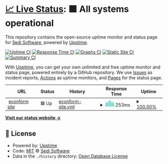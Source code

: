# [📈 Live Status](https://sedi-software.github.io/uptime): <!--live status--> **🟩 All systems operational**

This repository contains the open-source uptime monitor and status page for [Sedi Software](https://sedi-software.github.io/uptime), powered by [Upptime](https://github.com/upptime/upptime).

[![Uptime CI](https://github.com/sedi-software/uptime/workflows/Uptime%20CI/badge.svg)](https://github.com/sedi-software/uptime/actions?query=workflow%3A%22Uptime+CI%22)
[![Response Time CI](https://github.com/sedi-software/uptime/workflows/Response%20Time%20CI/badge.svg)](https://github.com/sedi-software/uptime/actions?query=workflow%3A%22Response+Time+CI%22)
[![Graphs CI](https://github.com/sedi-software/uptime/workflows/Graphs%20CI/badge.svg)](https://github.com/sedi-software/uptime/actions?query=workflow%3A%22Graphs+CI%22)
[![Static Site CI](https://github.com/sedi-software/uptime/workflows/Static%20Site%20CI/badge.svg)](https://github.com/sedi-software/uptime/actions?query=workflow%3A%22Static+Site+CI%22)
[![Summary CI](https://github.com/sedi-software/uptime/workflows/Summary%20CI/badge.svg)](https://github.com/sedi-software/uptime/actions?query=workflow%3A%22Summary+CI%22)

With [Upptime](https://upptime.js.org), you can get your own unlimited and free uptime monitor and status page, powered entirely by a GitHub repository. We use [Issues](https://github.com/sedi-software/uptime/issues) as incident reports, [Actions](https://github.com/sedi-software/uptime/actions) as uptime monitors, and [Pages](https://sedi-software.github.io/uptime) for the status page.

<!--start: status pages-->
<!-- This summary is generated by Upptime (https://github.com/upptime/upptime) -->
<!-- Do not edit this manually, your changes will be overwritten -->
<!-- prettier-ignore -->
| URL | Status | History | Response Time | Uptime |
| --- | ------ | ------- | ------------- | ------ |
| <img alt="" src="https://favicons.githubusercontent.com/www.econform.com.br" height="13"> [econform site](https://www.econform.com.br) | 🟩 Up | [econform-site.yml](https://github.com/sedi-software/uptime/commits/HEAD/history/econform-site.yml) | <details><summary><img alt="Response time graph" src="./graphs/econform-site/response-time-week.png" height="20"> 253ms</summary><br><a href="https://sedi-software.github.io/uptime/history/econform-site"><img alt="Response time 227" src="https://img.shields.io/endpoint?url=https%3A%2F%2Fraw.githubusercontent.com%2Fsedi-software%2Fuptime%2FHEAD%2Fapi%2Feconform-site%2Fresponse-time.json"></a><br><a href="https://sedi-software.github.io/uptime/history/econform-site"><img alt="24-hour response time 280" src="https://img.shields.io/endpoint?url=https%3A%2F%2Fraw.githubusercontent.com%2Fsedi-software%2Fuptime%2FHEAD%2Fapi%2Feconform-site%2Fresponse-time-day.json"></a><br><a href="https://sedi-software.github.io/uptime/history/econform-site"><img alt="7-day response time 253" src="https://img.shields.io/endpoint?url=https%3A%2F%2Fraw.githubusercontent.com%2Fsedi-software%2Fuptime%2FHEAD%2Fapi%2Feconform-site%2Fresponse-time-week.json"></a><br><a href="https://sedi-software.github.io/uptime/history/econform-site"><img alt="30-day response time 220" src="https://img.shields.io/endpoint?url=https%3A%2F%2Fraw.githubusercontent.com%2Fsedi-software%2Fuptime%2FHEAD%2Fapi%2Feconform-site%2Fresponse-time-month.json"></a><br><a href="https://sedi-software.github.io/uptime/history/econform-site"><img alt="1-year response time 227" src="https://img.shields.io/endpoint?url=https%3A%2F%2Fraw.githubusercontent.com%2Fsedi-software%2Fuptime%2FHEAD%2Fapi%2Feconform-site%2Fresponse-time-year.json"></a></details> | <details><summary><a href="https://sedi-software.github.io/uptime/history/econform-site">100.00%</a></summary><a href="https://sedi-software.github.io/uptime/history/econform-site"><img alt="All-time uptime 99.89%" src="https://img.shields.io/endpoint?url=https%3A%2F%2Fraw.githubusercontent.com%2Fsedi-software%2Fuptime%2FHEAD%2Fapi%2Feconform-site%2Fuptime.json"></a><br><a href="https://sedi-software.github.io/uptime/history/econform-site"><img alt="24-hour uptime 100.00%" src="https://img.shields.io/endpoint?url=https%3A%2F%2Fraw.githubusercontent.com%2Fsedi-software%2Fuptime%2FHEAD%2Fapi%2Feconform-site%2Fuptime-day.json"></a><br><a href="https://sedi-software.github.io/uptime/history/econform-site"><img alt="7-day uptime 100.00%" src="https://img.shields.io/endpoint?url=https%3A%2F%2Fraw.githubusercontent.com%2Fsedi-software%2Fuptime%2FHEAD%2Fapi%2Feconform-site%2Fuptime-week.json"></a><br><a href="https://sedi-software.github.io/uptime/history/econform-site"><img alt="30-day uptime 100.00%" src="https://img.shields.io/endpoint?url=https%3A%2F%2Fraw.githubusercontent.com%2Fsedi-software%2Fuptime%2FHEAD%2Fapi%2Feconform-site%2Fuptime-month.json"></a><br><a href="https://sedi-software.github.io/uptime/history/econform-site"><img alt="1-year uptime 99.89%" src="https://img.shields.io/endpoint?url=https%3A%2F%2Fraw.githubusercontent.com%2Fsedi-software%2Fuptime%2FHEAD%2Fapi%2Feconform-site%2Fuptime-year.json"></a></details>

<!--end: status pages-->

[**Visit our status website →**](https://sedi-software.github.io/uptime)

## 📄 License

- Powered by: [Upptime](https://github.com/upptime/upptime)
- Code: [MIT](./LICENSE) © [Sedi Software](https://sedi-software.github.io/uptime)
- Data in the `./history` directory: [Open Database License](https://opendatacommons.org/licenses/odbl/1-0/)
